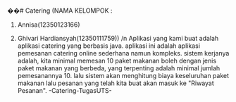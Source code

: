 ��#   C a t e r i n g 
 (NAMA KELOMPOK :
1. Annisa(12350123166)
    
2. Ghivari Hardiansyah(12350111759))
/n 
Aplikasi yang kami buat adalah aplikasi catering yang berbasis java. aplikasi ini adalah aplikasi pemesanan catering online sederhana namun kompleks. sistem kerjanya adalah, kita minimal memesan 10 paket makanan boleh dengan jenis paket makanan yang berbeda, yang terpenting adalah minimal jumlah pemesanannya 10. lalu sistem akan menghitung biaya keseluruhan paket makanan lalu pesanan yang telah kita buat akan masuk ke "Riwayat Pesanan".
        
-C a t e r i n g - T u g a s U T S - 
 
 
